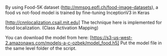 By using Food-5K dataset (http://mmspg.epfl.ch/food-image-datasets), a food vs not-food model is trained by fine-tuning InceptionV3 in Keras

[http://cnnlocalization.csail.mit.edu] The technique here is implemented for food localization. (Class Activation Mapping)


You can download the model from here: [https://s3-us-west-2.amazonaws.com/models-a-c-ozbek/model_food.h5] Put the model file in the same level folder of the script.
